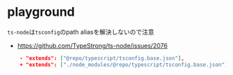# playground

`ts-node`は`tsconfig`のpath aliasを解決しないので注意

-   https://github.com/TypeStrong/ts-node/issues/2076

```tsconfig.json
    - "extends": ["@repo/typescript/tsconfig.base.json"],
    + "extends": ["./node_modules/@repo/typescript/tsconfig.base.json"],
```
